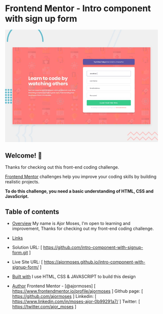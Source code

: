 # Frontend Mentor - Intro component with sign up form

![Design preview for the Intro component with sign up form coding challenge](./design/desktop-preview.jpg)

## Welcome! 👋

Thanks for checking out this front-end coding challenge.

[Frontend Mentor](https://www.frontendmentor.io) challenges help you improve your coding skills by building realistic projects.

**To do this challenge, you need a basic understanding of HTML, CSS and JavaScript.**

## Table of contents

- [Overview](#overview)
  My name is Ajor Moses, I'm open to learning and improvement, Thanks for checking out my front-end coding challenge.

- [Links](#links)
- Solution URL: [ https://github.com/intro-component-with-signup-form.git ]
- Live Site URL: [ https://ajormoses.github.io/intro-component-with-signup-form/ ]

- [Built with](#built-with)
  I use HTML, CSS & JAVASCRIPT to build this design

- [Author](#author)
  Frontend Mentor - [@ajormoses] [ https://www.frontendmentor.io/profile/ajormoses ]
  Github page: [ https://github.com/ajormoses ]
  Linkedin: [ https://www.linkedin.com/in/moses-ajor-0b99291a7/ ]
  Twitter: [ https://twitter.com/ajor_moses ]

